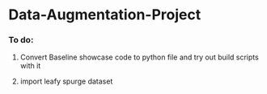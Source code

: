 # Data-Augmentation-Project


### To do:
1. Convert Baseline showcase code to python file and try out build scripts with it

2. import leafy spurge dataset
